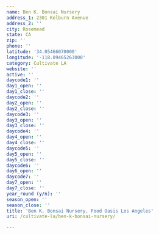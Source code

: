 ```yaml
---
name: Ben K. Bonsai Nursery
address_1: 2301 Kelburn Avenue
address_2: ''
city: Rosemead
state: CA
zip: ''
phone: ''
latitude: '34.05466070000'
longitude: '-118.09465263000'
category: Cultivate LA
website: ''
active: ''
daycode1: ''
day1_open: ''
day1_close: ''
daycode2: ''
day2_open: ''
day2_close: ''
daycode3: ''
day3_open: ''
day3_close: ''
daycode4: ''
day4_open: ''
day4_close: ''
daycode5: ''
day5_open: ''
day5_close: ''
daycode6: ''
day6_open: ''
daycode7: ''
day7_open: ''
day7_close: ''
year_round (y/n): ''
season_open: ''
season_close: ''
title: 'Ben K. Bonsai Nursery, Food Oasis Los Angeles'
uri: /cultivate-la/ben-k-bonsai-nursery/

---
```

